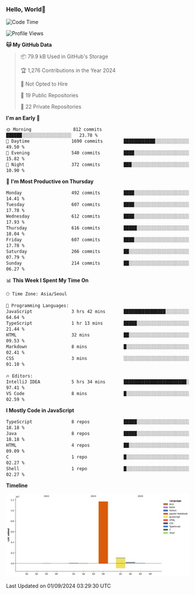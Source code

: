 
### Hello, World🐤

<!--START_SECTION:waka-->
![Code Time](http://img.shields.io/badge/Code%20Time-614%20hrs%2016%20mins-blue)

![Profile Views](http://img.shields.io/badge/Profile%20Views-42-blue)

**🐱 My GitHub Data** 

> 📦 79.9 kB Used in GitHub's Storage 
 > 
> 🏆 1,276 Contributions in the Year 2024
 > 
> 🚫 Not Opted to Hire
 > 
> 📜 19 Public Repositories 
 > 
> 🔑 22 Private Repositories 
 > 
**I'm an Early 🐤** 

```text
🌞 Morning                812 commits         ██████░░░░░░░░░░░░░░░░░░░   23.78 % 
🌆 Daytime                1690 commits        ████████████░░░░░░░░░░░░░   49.50 % 
🌃 Evening                540 commits         ████░░░░░░░░░░░░░░░░░░░░░   15.82 % 
🌙 Night                  372 commits         ███░░░░░░░░░░░░░░░░░░░░░░   10.90 % 
```
📅 **I'm Most Productive on Thursday** 

```text
Monday                   492 commits         ████░░░░░░░░░░░░░░░░░░░░░   14.41 % 
Tuesday                  607 commits         ████░░░░░░░░░░░░░░░░░░░░░   17.78 % 
Wednesday                612 commits         ████░░░░░░░░░░░░░░░░░░░░░   17.93 % 
Thursday                 616 commits         █████░░░░░░░░░░░░░░░░░░░░   18.04 % 
Friday                   607 commits         ████░░░░░░░░░░░░░░░░░░░░░   17.78 % 
Saturday                 266 commits         ██░░░░░░░░░░░░░░░░░░░░░░░   07.79 % 
Sunday                   214 commits         ██░░░░░░░░░░░░░░░░░░░░░░░   06.27 % 
```


📊 **This Week I Spent My Time On** 

```text
🕑︎ Time Zone: Asia/Seoul

💬 Programming Languages: 
JavaScript               3 hrs 42 mins       ████████████████░░░░░░░░░   64.64 % 
TypeScript               1 hr 13 mins        █████░░░░░░░░░░░░░░░░░░░░   21.44 % 
HTML                     32 mins             ██░░░░░░░░░░░░░░░░░░░░░░░   09.53 % 
Markdown                 8 mins              █░░░░░░░░░░░░░░░░░░░░░░░░   02.41 % 
CSS                      3 mins              ░░░░░░░░░░░░░░░░░░░░░░░░░   01.10 % 

🔥 Editors: 
IntelliJ IDEA            5 hrs 34 mins       ████████████████████████░   97.41 % 
VS Code                  8 mins              █░░░░░░░░░░░░░░░░░░░░░░░░   02.59 % 
```

**I Mostly Code in JavaScript** 

```text
TypeScript               8 repos             █████░░░░░░░░░░░░░░░░░░░░   18.18 % 
Java                     8 repos             █████░░░░░░░░░░░░░░░░░░░░   18.18 % 
HTML                     4 repos             ██░░░░░░░░░░░░░░░░░░░░░░░   09.09 % 
C                        1 repo              █░░░░░░░░░░░░░░░░░░░░░░░░   02.27 % 
Shell                    1 repo              █░░░░░░░░░░░░░░░░░░░░░░░░   02.27 % 
```



**Timeline**

![Lines of Code chart](https://raw.githubusercontent.com/jilpoom/jilpoom/main/assets/bar_graph.png)


 Last Updated on 01/09/2024 03:29:30 UTC
<!--END_SECTION:waka-->
